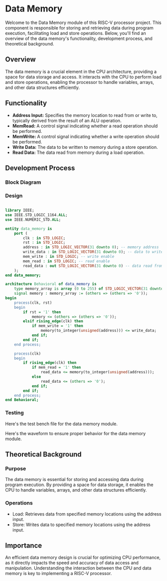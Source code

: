 # Data Memory

Welcome to the Data Memory module of this RISC-V processor project. This component is responsible for storing and retrieving data during program execution, facilitating load and store operations. Below, you'll find an overview of the data memory's functionality, development process, and theoretical background.

## Overview
The data memory is a crucial element in the CPU architecture, providing a space for data storage and access. It interacts with the CPU to perform load and store operations, enabling the processor to handle variables, arrays, and other data structures efficiently.

## Functionality
- **Address Input:** Specifies the memory location to read from or write to, typically derived from the result of an ALU operation.
- **MemRead:** A control signal indicating whether a read operation should be performed.
- **MemWrite:** A control signal indicating whether a write operation should be performed.
- **Write Data:** The data to be written to memory during a store operation.
- **Read Data:** The data read from memory during a load operation.

## Development Process

### Block Diagram

### Design
<div style="max-width: 800px; overflow-x: auto;">
    
```VHDL
library IEEE;
use IEEE.STD_LOGIC_1164.ALL;
use IEEE.NUMERIC_STD.ALL;

entity data_memory is
    port (
        clk : in STD_LOGIC;
        rst : in STD_LOGIC;
        address : in STD_LOGIC_VECTOR(31 downto 0); -- memory address
        write_data : in STD_LOGIC_VECTOR(31 downto 0); -- data to write
        mem_write : in STD_LOGIC; -- write enable
        mem_read : in STD_LOGIC; -- read enable
        read_data : out STD_LOGIC_VECTOR(31 downto 0) -- data read from memory
    );
end data_memory;

architecture Behavioral of data_memory is
    type memory_array is array (0 to 255) of STD_LOGIC_VECTOR(31 downto 0);
    signal memory : memory_array := (others => (others => '0'));
begin
    process(clk, rst)
    begin
        if rst = '1' then
            memory <= (others => (others => '0'));
        elsif rising_edge(clk) then
            if mem_write = '1' then
                memory(to_integer(unsigned(address))) <= write_data;
            end if;
        end if;
    end process;

    process(clk)
    begin
        if rising_edge(clk) then
            if mem_read = '1' then
                read_data <= memory(to_integer(unsigned(address)));
            else
                read_data <= (others => '0');
            end if;
        end if;
    end process;
end Behavioral;

```

### Testing

Here's the test bench file for the data memory module.

Here's the waveform to ensure proper behavior for the data memory module.

## Theoretical Background

### Purpose
The data memory is essential for storing and accessing data during program execution. By providing a space for data storage, it enables the CPU to handle variables, arrays, and other data structures efficiently.

### Operations
- Load: Retrieves data from specified memory locations using the address input.
- Store: Writes data to specified memory locations using the address input.

## Importance
An efficient data memory design is crucial for optimizing CPU performance, as it directly impacts the speed and accuracy of data access and manipulation. Understanding the interaction between the CPU and data memory is key to implementing a RISC-V processor.
